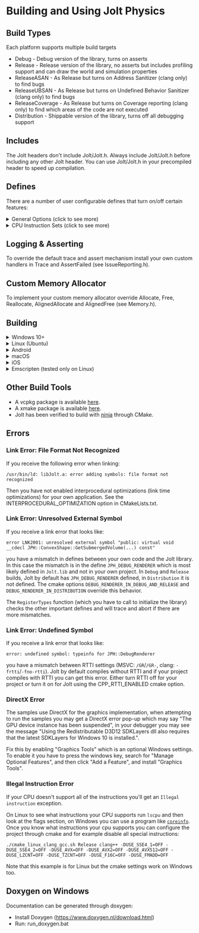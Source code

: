 # Building and Using Jolt Physics

## Build Types

Each platform supports multiple build targets

- Debug - Debug version of the library, turns on asserts
- Release - Release version of the library, no asserts but includes profiling support and can draw the world and simulation properties
- ReleaseASAN - As Release but turns on Address Sanitizer (clang only) to find bugs
- ReleaseUBSAN - As Release but turns on Undefined Behavior Sanitizer (clang only) to find bugs
- ReleaseCoverage - As Release but turns on Coverage reporting (clang only) to find which areas of the code are not executed
- Distribution - Shippable version of the library, turns off all debugging support

## Includes

The Jolt headers don't include Jolt/Jolt.h. Always include Jolt/Jolt.h before including any other Jolt header.
You can use Jolt/Jolt.h in your precompiled header to speed up compilation.

## Defines

There are a number of user configurable defines that turn on/off certain features:
<details>
	<summary>General Options (click to see more)</summary>
	<ul>
		<li>JPH_SHARED_LIBRARY - Use the Jolt library as a shared library. Use JPH_BUILD_SHARED_LIBRARY to build Jolt as a shared library.</li>
		<li>JPH_PROFILE_ENABLED - Turns on the internal profiler.</li>
		<li>JPH_EXTERNAL_PROFILE - Turns on the internal profiler but forwards the information to a user defined external system (see Profiler.h).</li>
		<li>JPH_DEBUG_RENDERER - Adds support to draw lines and triangles, used to be able to debug draw the state of the world.</li>
		<li>JPH_DISABLE_TEMP_ALLOCATOR - Disables the temporary memory allocator, used mainly to allow ASAN to do its job.</li>
		<li>JPH_DISABLE_CUSTOM_ALLOCATOR - Disables the ability to override the memory allocator.</li>
		<li>JPH_FLOATING_POINT_EXCEPTIONS_ENABLED - Turns on division by zero and invalid floating point exception support in order to detect bugs (Windows only).</li>
		<li>JPH_CROSS_PLATFORM_DETERMINISTIC - Turns on behavior to attempt cross platform determinism. If this is set, JPH_USE_FMADD is ignored.</li>
		<li>JPH_DET_LOG - Turn on a lot of extra logging to help debug determinism issues when JPH_CROSS_PLATFORM_DETERMINISTIC is turned on.</li>
		<li>JPH_ENABLE_ASSERTS - Compiles the library so that it rises an assert in case of failures. The library ignores these failures otherwise.</li>
		<li>JPH_DOUBLE_PRECISION - Compiles the library so that all positions are stored in doubles instead of floats. This makes larger worlds possible.</li>
		<li>JPH_OBJECT_LAYER_BITS - Defines the size of ObjectLayer, must be 16 or 32 bits.</li>
		<li>JPH_OBJECT_STREAM - Includes the code to serialize physics data in the ObjectStream format (mostly used by the examples).</li>
		<li>JPH_NO_FORCE_INLINE - Don't use force inlining but fall back to a regular 'inline'.</li>
		<li>JPH_USE_STD_VECTOR - Use std::vector instead of Jolt's own Array class.</li>
		<li>CPP_RTTI_ENABLED - Enable C++ RTTI for the library. Disabled by default.</li>
	</ul>
</details>

<details>
	<summary>CPU Instruction Sets (click to see more)</summary>
	<ul>
		<li>JPH_USE_SSE4_1 - Enable SSE4.1 CPU instructions (default: on, x86/x64 only)</li>
		<li>JPH_USE_SSE4_2 - Enable SSE4.2 CPU instructions (default: on, x86/x64 only)</li>
		<li>JPH_USE_F16C - Enable half float CPU instructions (default: on, x86/x64 only)</li>
		<li>JPH_USE_LZCNT - Enable the lzcnt CPU instruction (default: on, x86/x64 only)</li>
		<li>JPH_USE_TZCNT - Enable the tzcnt CPU instruction (default: on, x86/x64 only)</li>
		<li>JPH_USE_AVX - Enable AVX CPU instructions (default: on, x86/x64 only)</li>
		<li>JPH_USE_AVX2 - Enable AVX2 CPU instructions (default: on, x86/x64 only)</li>
		<li>JPH_USE_AVX512 - Enable AVX512F+AVX512VL CPU instructions (default: off, x86/x64 only)</li>
		<li>JPH_USE_FMADD - Enable fused multiply add CPU instructions (default: on, x86/x64 only)</li>
	</ul>
</details>

## Logging & Asserting

To override the default trace and assert mechanism install your own custom handlers in Trace and AssertFailed (see IssueReporting.h).

## Custom Memory Allocator

To implement your custom memory allocator override Allocate, Free, Reallocate, AlignedAllocate and AlignedFree (see Memory.h).

## Building

<details>
	<summary>Windows 10+</summary>
	<ul style="list-style: none"><li>
		<details>
			<summary>MSVC CL (default compiler)</summary>
			<ul>
				<li>Download Visual Studio 2022 (Community or other edition)</li>
				<li>Download CMake 3.20+ (https://cmake.org/download/)</li>
				<li>Run cmake_vs2022_cl.bat</li>
				<li>Open the resulting project file VS2022_CL\JoltPhysics.sln</li>
				<li>Compile and run either 'Samples' or 'UnitTests'</li>
			</ul>
		</details>
		<details>
			<summary>MSVC CL - 32 bit</summary>
			<ul>
				<li>Download Visual Studio 2022 (Community or other edition)</li>
				<li>Download CMake 3.20+ (https://cmake.org/download/)</li>
				<li>Run cmake_vs2022_cl_32bit.bat</li>
				<li>Open the resulting project file VS2022_CL_32BIT\JoltPhysics.sln</li>
				<li>Compile and run either 'Samples' or 'UnitTests'</li>
			</ul>
		</details>
		<details>
			<summary>MSVC Clang compiler</summary>
			<ul>
				<li>Download Visual Studio 2022 (Community or other edition)</li>
				<li>Make sure to install "C++ Clang Compiler for Windows 11.0.0+" and "C++ Clang-cl for v142+ build tools (x64/x86)" using the Visual Studio Installer</li>
				<li>Download CMake 3.20+ (https://cmake.org/download/)</li>
				<li>Run cmake_vs2022_clang.bat</li>
				<li>Open the resulting project file VS2022_Clang\JoltPhysics.sln</li>
				<li>Compile and run either 'Samples' or 'UnitTests'</li>
			</ul>
		</details>
		<details>
			<summary>MSVC Universal Windows Platform</summary>
			<ul>
				<li>Download Visual Studio 2022+ (Community or other edition)</li>
				<li>Make sure to install "Universal Windows Platform development" using the Visual Studio Installer</li>
				<li>Download CMake 3.20+ (https://cmake.org/download/)</li>
				<li>Run cmake_vs2022_uwp.bat</li>
				<li>Open the resulting project file VS2022_UWP\JoltPhysics.sln</li>
				<li>Compile and run 'UnitTests'</li>
			</ul>
		</details>
		<details>
			<summary>MinGW</summary>
			<ul>
				<li>Follow download instructions for MSYS2 (https://www.msys2.org/)</li>
				<li>From the MSYS2 MSYS app run: pacman -S --needed mingw-w64-x86_64-toolchain mingw-w64-x86_64-cmake</li>
				<li>From the MSYS2 MINGW x64 app, in the Build folder run: ./cmake_windows_mingw.sh</li>
				<li>Run: cmake --build MinGW_Debug</li>
				<li>Run: MinGW_Debug/UnitTests.exe</li>
			</ul>
		</details>
	</li></ul>
</details>

<details>
	<summary>Linux (Ubuntu)</summary>
	<ul>
		<li>Install clang (apt-get install clang)</li>
		<li>Install cmake (apt-get install cmake)</li>
		<li>If you want to build the Samples or JoltViewer, install the <a href="https://vulkan.lunarg.com/doc/view/latest/linux/getting_started_ubuntu.html">Vulkan SDK</a></li>
		<li>Run: ./cmake_linux_clang_gcc.sh</li>
		<li>Go to the Linux_Debug folder</li>
		<li>Run: make -j$(nproc) && ./UnitTests</li>
		<li>If you built the samples you can run: ./Samples</li>
	</ul>
</details>

<details>
	<summary>Android</summary>
	<ul>
		<li>Install Android Studio 2020.3.1+ (https://developer.android.com/studio/)</li>
		<li>Open the 'Android' folder in Android Studio and wait until gradle finishes</li>
		<li>Select 'Run' / 'Run...' and 'UnitTests'</li>
		<li>If the screen turns green after a while the unit tests succeeded, when red they failed (see the android log for details)</li>
	</ul>
</details>

<details>
	<summary>macOS</summary>
	<ul>
		<li>Install XCode</li>
		<li>Download CMake 3.23+ (https://cmake.org/download/)</li>
		<li>Run: ./cmake_xcode_macos.sh</li>
		<li>This will open XCode with a newly generated project</li>
		<li>Build and run the project</li>
		<li>Note that you can also follow the steps in the 'Linux' section if you wish to build without XCode.</li>
	</ul>
</details>

<details>
	<summary>iOS</summary>
	<ul>
		<li>Install XCode</li>
		<li>Download CMake 3.23+ (https://cmake.org/download/)</li>
		<li>Run: ./cmake_xcode.ios.sh</li>
		<li>This will open XCode with a newly generated project</li>
		<li>Build and run the project (note that this will only work in the simulator as the code signing information is not set up)</li>
	</ul>
</details>

<details>
	<summary>Emscripten (tested only on Linux)</summary>
	<ul>
		<li>Install Emscripten (https://emscripten.org/docs/getting_started/downloads.html)</li>
		<li>Install nodejs (apt-get install nodejs)</li>
		<li>Download CMake 3.23+ (https://cmake.org/download/)</li>
		<li>Run: ./cmake_linux_emscripten.sh</li>
		<li>Go to the WASM_Debug folder</li>
		<li>Run: make -j$(nproc) && node UnitTests.js</li>
	</ul>
</details>

## Other Build Tools

* A vcpkg package is available [here](https://github.com/microsoft/vcpkg/tree/master/ports/joltphysics).
* A xmake package is available [here](https://github.com/xmake-io/xmake-repo/tree/dev/packages/j/joltphysics).
* Jolt has been verified to build with [ninja](https://ninja-build.org/) through CMake.

## Errors

### Link Error: File Format Not Recognized

If you receive the following error when linking:

```
/usr/bin/ld: libJolt.a: error adding symbols: file format not recognized
```

Then you have not enabled interprocedural optimizations (link time optimizations) for your own application. See the INTERPROCEDURAL_OPTIMIZATION option in CMakeLists.txt.

### Link Error: Unresolved External Symbol

If you receive a link error that looks like:

```
error LNK2001: unresolved external symbol "public: virtual void __cdecl JPH::ConvexShape::GetSubmergedVolume(...) const"
```

you have a mismatch in defines between your own code and the Jolt library. In this case the mismatch is in the define `JPH_DEBUG_RENDERER` which is most likely defined in `Jolt.lib` and not in your own project. In `Debug` and `Release` builds, Jolt by default has `JPH_DEBUG_RENDERER` defined, in `Distribution` it is not defined. The cmake options `DEBUG_RENDERER_IN_DEBUG_AND_RELEASE` and `DEBUG_RENDERER_IN_DISTRIBUTION` override this behavior.

The `RegisterTypes` function (which you have to call to initialize the library) checks the other important defines and will trace and abort if there are more mismatches.

### Link Error: Undefined Symbol

If you receive a link error that looks like:

```
error: undefined symbol: typeinfo for JPH::DebugRenderer
```

you have a mismatch between RTTI settings (MSVC: `/GR`/`/GR-`, clang: `-frtti`/`-fno-rtti`). Jolt by default compiles without RTTI and if your project compiles with RTTI you can get this error. Either turn RTTI off for your project or turn it on for Jolt using the CPP_RTTI_ENABLED cmake option.

### DirectX Error

The samples use DirectX for the graphics implementation, when attempting to run the samples you may get a DirectX error pop-up which may say "The GPU device instance has been suspended", in your debugger you may see the message "Using the Redistributable D3D12 SDKLayers dll also requires that the latest SDKLayers for Windows 10 is installed.". 

Fix this by enabling "Graphics Tools" which is an optional Windows settings. To enable it you have to press the windows key, search for "Manage Optional Features", and then click "Add a Feature", and install "Graphics Tools".

### Illegal Instruction Error

If your CPU doesn't support all of the instructions you'll get an `Illegal instruction` exception.

On Linux to see what instructions your CPU supports run `lscpu` and then look at the flags section, on Windows you can use a program like [`coreinfo`](https://learn.microsoft.com/en-us/sysinternals/downloads/coreinfo). Once you know what instructions your cpu supports you can configure the project through cmake and for example disable all special instructions:

```
./cmake_linux_clang_gcc.sh Release clang++ -DUSE_SSE4_1=OFF -DUSE_SSE4_2=OFF -DUSE_AVX=OFF -DUSE_AVX2=OFF -DUSE_AVX512=OFF -DUSE_LZCNT=OFF -DUSE_TZCNT=OFF -DUSE_F16C=OFF -DUSE_FMADD=OFF
```

Note that this example is for Linux but the cmake settings work on Windows too.

## Doxygen on Windows

Documentation can be generated through doxygen:

- Install Doxygen (https://www.doxygen.nl/download.html)
- Run: run_doxygen.bat
